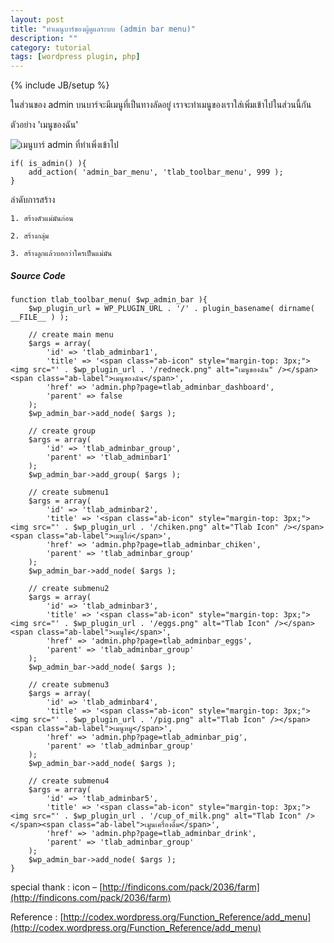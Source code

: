 ```yaml
---
layout: post
title: "ทำเมนูบาร์ของผู้ดูแลระบบ (admin bar menu)"
description: ""
category: tutorial
tags: [wordpress plugin, php]
---
```

{% include JB/setup %}

ในส่วนของ admin บนบาร์จะมีเมนูที่เป็นทางลัดอยู่ เราจะทำเมนูของเราใส่เพิ่มเข้าไปในส่วนนี้กัน

ตัวอย่าง 'เมนูของฉัน'


![เมนูบาร์ admin ที่ทำเพิ่งเข้าไป](https://raw.github.com/ilmsg/ilmsg.github.com/master/_upload/menu-page-wordpress-plugin.png)


	if( is_admin() ){
		add_action( 'admin_bar_menu', 'tlab_toolbar_menu', 999 );
	}


ลำดับการสร้าง


	1. สร้างตัวแม่มันก่อน
	
	2. สร้างกลุ่ม
	
	3. สร้างลูกแล้วบอกว่าใครเป็นแม่มัน


##### Source Code

	function tlab_toolbar_menu( $wp_admin_bar ){
		$wp_plugin_url = WP_PLUGIN_URL . '/' . plugin_basename( dirname( __FILE__ ) );
		 
		// create main menu
		$args = array(
			'id' => 'tlab_adminbar1',
			'title' => '<span class="ab-icon" style="margin-top: 3px;"><img src="' . $wp_plugin_url . '/redneck.png" alt="เมนูของฉัน" /></span><span class="ab-label">เมนูของฉัน</span>',
			'href' => 'admin.php?page=tlab_adminbar_dashboard',
			'parent' => false
		);
		$wp_admin_bar->add_node( $args );
		 
		// create group
		$args = array(
			'id' => 'tlab_adminbar_group',
			'parent' => 'tlab_adminbar1'
		);
		$wp_admin_bar->add_group( $args );
		 
		// create submenu1
		$args = array(
			'id' => 'tlab_adminbar2',
			'title' => '<span class="ab-icon" style="margin-top: 3px;"><img src="' . $wp_plugin_url . '/chiken.png" alt="Tlab Icon" /></span><span class="ab-label">เมนูไก่</span>',
			'href' => 'admin.php?page=tlab_adminbar_chiken',
			'parent' => 'tlab_adminbar_group'
		);
		$wp_admin_bar->add_node( $args );
		 
		// create submenu2
		$args = array(
			'id' => 'tlab_adminbar3',
			'title' => '<span class="ab-icon" style="margin-top: 3px;"><img src="' . $wp_plugin_url . '/eggs.png" alt="Tlab Icon" /></span><span class="ab-label">เมนูไข่</span>',
			'href' => 'admin.php?page=tlab_adminbar_eggs',
			'parent' => 'tlab_adminbar_group'
		);
		$wp_admin_bar->add_node( $args );
		 
		// create submenu3
		$args = array(
			'id' => 'tlab_adminbar4',
			'title' => '<span class="ab-icon" style="margin-top: 3px;"><img src="' . $wp_plugin_url . '/pig.png" alt="Tlab Icon" /></span><span class="ab-label">เมนูหมู</span>',
			'href' => 'admin.php?page=tlab_adminbar_pig',
			'parent' => 'tlab_adminbar_group'
		);
		$wp_admin_bar->add_node( $args );
		 
		// create submenu4
		$args = array(
			'id' => 'tlab_adminbar5',
			'title' => '<span class="ab-icon" style="margin-top: 3px;"><img src="' . $wp_plugin_url . '/cup_of_milk.png" alt="Tlab Icon" /></span><span class="ab-label">เมูนเครื่องดื่ม</span>',
			'href' => 'admin.php?page=tlab_adminbar_drink',
			'parent' => 'tlab_adminbar_group'
		);
		$wp_admin_bar->add_node( $args );
	}


special thank : icon – [http://findicons.com/pack/2036/farm](http://findicons.com/pack/2036/farm)

Reference : [http://codex.wordpress.org/Function_Reference/add_menu](http://codex.wordpress.org/Function_Reference/add_menu)


